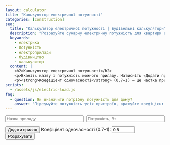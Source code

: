 ```yaml
---
layout: calculator
title: "Калькулятор електричної потужності"
categories: [construction]
seo:
  title: "Калькулятор електричної потужності | Будівельні калькулятори"
  description: "Розрахуйте сумарну електричну потужність для квартири або будинку."
  keywords:
    - електрика
    - потужність
    - електроприлади
    - будівництво
    - калькулятор
  content: |
    <h2>Калькулятор електричної потужності</h2>
    <p>Вкажіть назву і потужність кожного приладу. Натисніть «Додати прилад» для ще одного рядка. Кнопка «–» видаляє відповідний рядок.</p>
    <p><strong>Коефіцієнт одночасності</strong> (0.7–1) — це частка приладів, які можуть працювати одночасно. Для квартири зазвичай беруть 0.7–0.8, для офісу чи виробництва — ближче до 1. Якщо плануєте вмикати всі прилади разом — ставте 1.</p>
scripts:
  - /assets/js/electric-load.js
faq:
  - question: Як визначити потрібну потужність для дому?
    answer: "Підсумуйте потужність усіх пристроїв, врахуйте коефіцієнт одночасності (0.7–0.8)."
---
```


<style>
.electric-load-row {
  display: flex;
  gap: 8px;
  align-items: center;
  margin-bottom: 14px;
}
.electric-load-row input[type="text"], .electric-load-row input[type="number"] {
  flex: 1 1 0;
}
.remove-appliance {
  width: 32px;
  height: 32px;
  min-width: 32px;
  min-height: 32px;
  font-size: 1.1em;
  color: #fff;
  background: #157aff;
  border: none;
  border-radius: 7px;
  cursor: pointer;
  transition: background 0.15s;
  display: flex;
  align-items: center;
  justify-content: center;
  margin: 0;
  padding: 0;
  line-height: 1;
}
.remove-appliance:hover {
  background: #005bd1;
}
</style>

<form id="electric-load-form" autocomplete="off">
  <div id="electric-load-list">
    <div class="electric-load-row">
      <input type="text" class="electric-appliance" placeholder="Назва приладу" />
      <input type="number" class="electric-power" min="0" step="any" placeholder="Потужність, Вт" />
    </div>
  </div>
  <button type="button" id="add-appliance">Додати прилад</button>
  <label>
    Коефіцієнт одночасності (0.7–1):
    <input type="number" id="electric-simultaneous" min="0.5" max="1" step="0.01" value="0.8" required>
  </label>
  <button type="submit">Розрахувати</button>
</form>
<div id="electric-load-result" class="result"></div>
